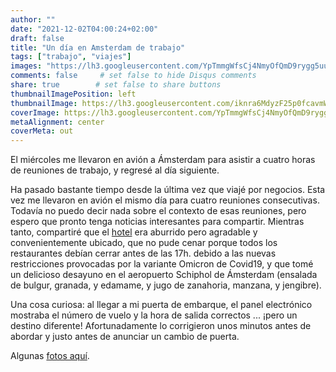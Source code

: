 ```yaml
---
author: ""
date: "2021-12-02T04:00:24+02:00"
draft: false
title: "Un día en Amsterdam de trabajo"
tags: ["trabajo", "viajes"]
images: "https://lh3.googleusercontent.com/YpTmmgWfsCj4NmyOfQmD9rygg5uuHYPZMVXuuV3aO6UKJtOrPfriYSlzzZG_gy_gP5eyh4NuucBz6i7ewXIrVXhoizzD9Y02z6EijLO91Dt-Vyo-p1MALao_SQgpETbXLZgFk50h6XM=w2400"
comments: false     # set false to hide Disqus comments
share: true        # set false to share buttons
thumbnailImagePosition: left
thumbnailImage: https://lh3.googleusercontent.com/iknra6MdyzF25p0fcavmWRaypIv73TcV1sdL35IdqqaWwiGrQdjNX2aQzOLPTI0vt_i-M7DNDaUczZkID_r_zIr19mZzRfBHKabwieTGLfnVxDMiGYa5wNF14qUx6AMratnUEnfb3Qk=w2400
coverImage: https://lh3.googleusercontent.com/YpTmmgWfsCj4NmyOfQmD9rygg5uuHYPZMVXuuV3aO6UKJtOrPfriYSlzzZG_gy_gP5eyh4NuucBz6i7ewXIrVXhoizzD9Y02z6EijLO91Dt-Vyo-p1MALao_SQgpETbXLZgFk50h6XM=w2400
metaAlignment: center
coverMeta: out
---
```


El miércoles me llevaron en avión a Ámsterdam para asistir a cuatro horas de reuniones de trabajo, y regresé al día siguiente.

<!--more-->

Ha pasado bastante tiempo desde la última vez que viajé por negocios. Esta vez me llevaron en avión el mismo día para cuatro reuniones consecutivas. Todavía no puedo decir nada sobre el contexto de esas reuniones, pero espero que pronto tenga noticias interesantes para compartir. Mientras tanto, compartiré que el [hotel](https://www.hotellevell.nl/) era aburrido pero agradable y convenientemente ubicado, que no pude cenar porque todos los restaurantes debían cerrar antes de las 17h. debido a las nuevas restricciones provocadas por la variante Omicron de Covid19, y que tomé un delicioso desayuno en el aeropuerto Schiphol de Ámsterdam (ensalada de bulgur, granada, y edamame, y jugo de zanahoria, manzana, y jengibre).

Una cosa curiosa: al llegar a mi puerta de embarque, el panel electrónico mostraba el número de vuelo y la hora de salida correctos ... ¡pero un destino diferente! Afortunadamente lo corrigieron unos minutos antes de abordar y justo antes de anunciar un cambio de puerta.

Algunas [fotos aquí](https://photos.app.goo.gl/KUsugvEdgHfK1UQZ7).
